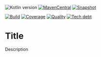 ![Kotlin version](https://img.shields.io/badge/kotlin-1.5.32-blueviolet?logo=kotlin&logoColor=white)
[![MavenCentral](https://img.shields.io/maven-central/v/com.javiersc.example/example-core?label=MavenCentral)](https://repo1.maven.org/maven2/com/javiersc/example/example-core/)
[![Snapshot](https://img.shields.io/nexus/s/com.javiersc.example/example-core?server=https%3A%2F%2Foss.sonatype.org%2F&label=Snapshot)](https://oss.sonatype.org/content/repositories/snapshots/com/javiersc/example/example-core/)

[![Build](https://img.shields.io/github/workflow/status/JavierSegoviaCordoba/example/build-kotlin?label=Build&logo=GitHub)](https://github.com/JavierSegoviaCordoba/example/tree/main)
[![Coverage](https://img.shields.io/sonar/coverage/com.javiersc.example:example-name?label=Coverage&logo=SonarCloud&logoColor=white&server=https%3A%2F%2Fsonarcloud.io)](https://sonarcloud.io/dashboard?id=com.javiersc.example:example-name)
[![Quality](https://img.shields.io/sonar/quality_gate/com.javiersc.example:example-name?label=Quality&logo=SonarCloud&logoColor=white&server=https%3A%2F%2Fsonarcloud.io)](https://sonarcloud.io/dashboard?id=com.javiersc.example:example-name)
[![Tech debt](https://img.shields.io/sonar/tech_debt/com.javiersc.example:example-name?label=Tech%20debt&logo=SonarCloud&logoColor=white&server=https%3A%2F%2Fsonarcloud.io)](https://sonarcloud.io/dashboard?id=com.javiersc.example:example-name)

# Title

Description
